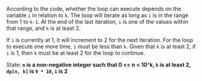According to the code, whether the loop can execute depends on the variable `i` in relation to `k`. The loop will iterate as long as `i` is in the range from 1 to `k-1`. At the end of the last iteration, `i` is one of the values within that range, and `k` is at least 2. 

If `i` is currently at 1, it will increment to 2 for the next iteration. For the loop to execute one more time, `i` must be less than `k`. Given that `k` is at least 2, if `i` is 1, then `k` must be at least 2 for the loop to continue.

State: **`n` is a non-negative integer such that 0 <= n < 10^k, `k` is at least 2, `dp[n, k]` is `9 * 10`, `i` is 2**